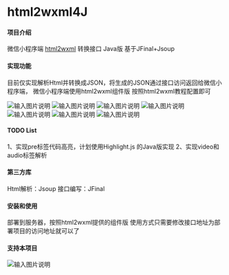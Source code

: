 # html2wxml4J

#### 项目介绍
微信小程序端 [html2wxml](https://gitee.com/qwqoffice/html2wxml) 转换接口 Java版
基于JFinal+Jsoup

#### 实现功能
目前仅实现解析Html并转换成JSON，将生成的JSON通过接口访问返回给微信小程序端，
微信小程序端使用html2wxml组件版 按照html2wxml教程配置即可

![输入图片说明](https://images.gitee.com/uploads/images/2018/0806/005847_9030e7e4_736.png "屏幕截图.png")
![输入图片说明](https://images.gitee.com/uploads/images/2018/0806/005924_0d71b43d_736.png "屏幕截图.png")
![输入图片说明](https://images.gitee.com/uploads/images/2018/0806/005954_3727c431_736.png "屏幕截图.png")
![输入图片说明](https://images.gitee.com/uploads/images/2018/0806/010023_8f96fa8d_736.png "屏幕截图.png")
![输入图片说明](https://images.gitee.com/uploads/images/2018/0806/010042_a7533eeb_736.png "屏幕截图.png")
![输入图片说明](https://images.gitee.com/uploads/images/2018/0806/005154_6bcd53eb_736.png "屏幕截图.png")
![输入图片说明](https://images.gitee.com/uploads/images/2018/0806/005352_8c4d2cf6_736.png "屏幕截图.png")


#### TODO List
1、实现pre标签代码高亮，计划使用Highlight.js 的Java版实现
2、实现video和audio标签解析

#### 第三方库
Html解析：Jsoup
接口编写：JFinal

#### 安装和使用

 部署到服务器，按照html2wxml提供的组件版 使用方式只需要修改接口地址为部署项目的访问地址就可以了

#### 支持本项目
![输入图片说明](https://images.gitee.com/uploads/images/2018/0806/010534_680bf8af_736.png "屏幕截图.png")




